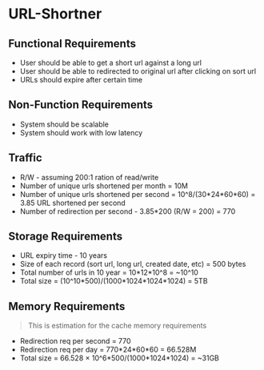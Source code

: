 # URL-Shortner

## Functional Requirements 
- User should be able to get a short url against a long url 
- User should be able to redirected to original url after clicking on sort url
- URLs should expire after certain time

## Non-Function Requirements
- System should be scalable 
- System should work with low latency

## Traffic
- R/W - assuming 200:1 ration of read/write
- Number of unique urls shortened per month = 10M
- Number of unique urls shortened per second = 10^8/(30\*24\*60\*60) = 3.85 URL shortened per second
- Number of redirection per second - 3.85\*200 (R/W = 200) = 770

## Storage Requirements
- URL expiry time - 10 years 
- Size of each record (sort url, long url, created date, etc) = 500 bytes
- Total number of urls in 10 year = 10\*12\*10^8 = ~10^10
- Total size = (10^10\*500)/(1000\*1024\*1024\*1024) = 5TB

## Memory Requirements 
> This is estimation for the cache memory requirements 
> 

- Redirection req per second = 770
- Redirection req per day = 770\*24\*60\*60 = 66.528M
- Total size =  66.528 × 10^6\*500/(1000\*1024*1024) = ~31GB
